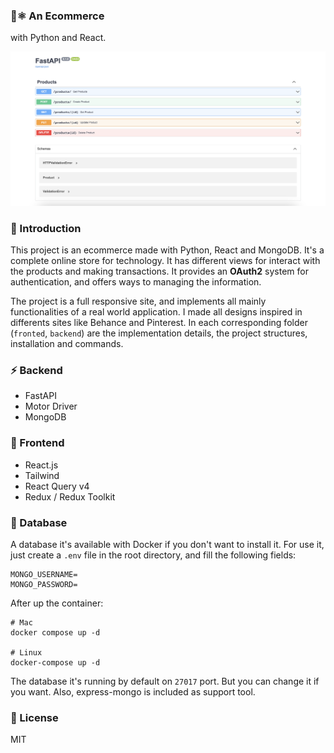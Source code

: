 ### 🐍⚛️ An Ecommerce
with Python and React.

<img
    src="./docs/images/fastapi.png"
/>

### 🧡 Introduction
This project is an ecommerce made with Python, React and MongoDB. It's a complete online store for technology. It has different views for interact with the products and making transactions. It provides an <b>OAuth2</b> system for authentication, and offers ways to managing the information.

The project is a full responsive site, and implements all mainly functionalities of a real world application. I made all designs inspired in differents sites like Behance and Pinterest. In each corresponding folder (`fronted`, `backend`) are the implementation details, the project structures, installation and commands.


### ⚡️ Backend
- FastAPI
- Motor Driver
- MongoDB


### 🎨 Frontend
- React.js
- Tailwind
- React Query v4
- Redux / Redux Toolkit


### 💾 Database
A database it's available with Docker if you don't want to install it. For use it, just create a `.env` file in the root directory, and fill the following fields:
```
MONGO_USERNAME=
MONGO_PASSWORD=
```
After up the container:
```
# Mac
docker compose up -d

# Linux
docker-compose up -d
```

The database it's running by default on `27017` port. But you can change it if you want. Also, express-mongo is included as support tool.


### 📄 License
MIT